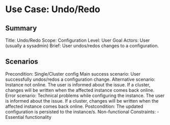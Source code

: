 # Use Case: Undo/Redo

## Summary

Title: Undo/Redo
Scope: Configuration
Level: User Goal
Actors: User (usually a sysadmin)
Brief: User undos/redos changes to a configuration.

## Scenarios

Precondition: Single/Cluster config
Main success scenario: User successfully undos/redos a configuration change.
Alternative scenario: Instance not online. The user is informed about the issue. If a cluster, changes will be written when the affected instance comes back online.
Error scenario: Technical problems while configuring the instance. The user is informed about the issue. If a cluster, changes will be written when the affected instance comes back online.
Postcondition: The updated configuration is persisted to the instance/s.
Non-functional Constraints:
	- Essential functionality

